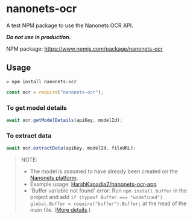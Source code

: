 # nanonets-ocr

A test NPM package to use the Nanonets OCR API.

***Do not use in production.***

NPM package: https://www.npmjs.com/package/nanonets-ocr

## Usage

```shell
> npm install nanonets-ocr
```

```javascript
const ocr = require("nanonets-ocr");
```

### To get model details

```javascript
await ocr.getModelDetails(apiKey, modelId);
```

### To extract data

```javascript
await ocr.extractData(apiKey, modelId, fileURL);
```

> NOTE:
> - The model is assumed to have already been created on the [Nanonets platform](https://nanonets.com).
> - Example usage: [HarshKapadia2/nanonets-ocr-app](https://github.com/HarshKapadia2/nanonets-ocr-app)
> - 'Buffer variable not found' error: Run `npm install buffer` in the project and add `if (typeof Buffer === "undefined") global.Buffer = require("buffer").Buffer;` at the head of the main file. ([More details](https://github.com/facebook/react-native/issues/14796).)
